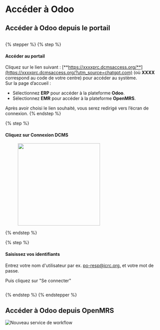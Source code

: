 # Accéder à Odoo

## Accéder à Odoo depuis le portail

<figure><img src="https://2479359880-files.gitbook.io/~/files/v0/b/gitbook-x-prod.appspot.com/o/spaces%2FnTWGcVv7ikvz7HIC0Dby%2Fuploads%2FqtCyTcvRt5fJpGgkQwrC%2Fimage.png?alt=media&#x26;token=1b8bb455-d2c8-4062-a48c-302d07b39593" alt=""><figcaption></figcaption></figure>

{% stepper %}
{% step %}
#### Accéder au portail

Cliquez sur le lien suivant : [**https://xxxxprc.dcmsaccess.org/**](https://xxxxprc.dcmsaccess.org/?utm_source=chatgpt.com) (où **XXXX** correspond au code de votre centre) pour accéder au système.\
Sur la page d’accueil :

* Sélectionnez **ERP** pour accéder à la plateforme **Odoo**.
* Sélectionnez **EMR** pour accéder à la plateforme **OpenMRS**.

Après avoir choisi le lien souhaité, vous serez redirigé vers l’écran de connexion.
{% endstep %}

{% step %}
#### Cliquez sur Connexion DCMS

<figure><img src="https://2479359880-files.gitbook.io/~/files/v0/b/gitbook-x-prod.appspot.com/o/spaces%2FnTWGcVv7ikvz7HIC0Dby%2Fuploads%2FpTsWuDJtJ4csA6LZMKja%2Fimage.png?alt=media&#x26;token=6ca24202-87e4-4777-aaae-a1f31b331a9f" alt="" width="261"><figcaption></figcaption></figure>
{% endstep %}

{% step %}
#### Saisissez vos identifiants

Entrez votre nom d'utilisateur par ex. [po-resp@icrc.org.](mailto:po-resp@icrc.org) et votre mot de passe.

Puis cliquez sur "Se connecter"

<figure><img src="https://2479359880-files.gitbook.io/~/files/v0/b/gitbook-x-prod.appspot.com/o/spaces%2FnTWGcVv7ikvz7HIC0Dby%2Fuploads%2FdCwiVOJJceyrWByoEyY1%2Fimage.png?alt=media&#x26;token=f5509681-fc6b-4b0a-b1b2-a0f9bb08ea16" alt=""><figcaption></figcaption></figure>
{% endstep %}
{% endstepper %}

## Accéder à Odoo depuis OpenMRS

![Nouveau service de workflow](https://2479359880-files.gitbook.io/~/files/v0/b/gitbook-x-prod.appspot.com/o/spaces%2FnTWGcVv7ikvz7HIC0Dby%2Fuploads%2F5u6zBAZ6BS6EwvjqryQA%2Ffile.excalidraw.svg?alt=media\&token=3c787414-919b-40e5-ad7b-3dec3c627269)

